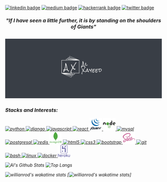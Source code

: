 
[![linkedin badge](https://img.shields.io/badge/Abdullah%20Al%20Sayeed-30302f?style=flat&logo=linkedin)](https://www.linkedin.com/in/alxayeed/)
[![medium badge](https://img.shields.io/badge/Al%20Xayeed-30302f?style=flat&logo=medium)](https://medium.com/@alxayeed)
[![hackerrank badge](https://img.shields.io/badge/Abdullah%20Al%20Sayeed-30302f?style=flat&logo=hackerrank)](https://www.hackerrank.com/alxayeed)
[![twitter badge](https://img.shields.io/badge/Al%20Xayeed-30302f?style=flat&logo=twitter)](https://twitter.com/AlXayeed0)



<h3 align="center"><i>"If I have seen a little further, it is by standing on the shoulders of Giants"<i></h3>

## [![Al's header](https://github.com/alxayeed/alxayeed/blob/master/albanner.png)]()





<!-- <p align="left"> <a href="https://github.com/ryo-ma/github-profile-trophy"><img src="https://github-profile-trophy.vercel.app/?username=alxayeed" alt="alxayeed" /></a> </p> -->

<!--### Blogs posts-->
<!-- BLOG-POST-LIST:START -->
<!-- BLOG-POST-LIST:END -->
<!--
<p align="left">
<h3 align="left">Connect with me:</h3>
<a href="https://twitter.com/alxayeed0" target="blank"><img align="center" src="https://cdn.jsdelivr.net/npm/simple-icons@3.0.1/icons/twitter.svg" alt="alxayeed0" height="30" width="40" /></a>
<a href="https://linkedin.com/in/alxayeed" target="blank"><img align="center" src="https://cdn.jsdelivr.net/npm/simple-icons@3.0.1/icons/linkedin.svg" alt="alxayeed" height="30" width="40" /></a>
<a href="https://fb.com/alxayeed0" target="blank"><img align="center" src="https://cdn.jsdelivr.net/npm/simple-icons@3.0.1/icons/facebook.svg" alt="alxayeed0" height="30" width="40" /></a>
<a href="https://medium.com/@alxayeed" target="blank"><img align="center" src="https://cdn.jsdelivr.net/npm/simple-icons@3.0.1/icons/medium.svg" alt="@alxayeed" height="30" width="40" /></a>
</p>
-->

<h3 align="left">Stacks and Interests:</h3>
<p align="left"> 
 <a href="https://www.python.org" target="_blank"> <img src="https://devicons.github.io/devicon/devicon.git/icons/python/python-original.svg" alt="python" width="40" height="40"/> </a> 
  <a href="https://www.djangoproject.com/" target="_blank"> <img src="https://devicons.github.io/devicon/devicon.git/icons/django/django-original.svg" alt="django" width="40" height="40"/> </a>
<a href="https://developer.mozilla.org/en-US/docs/Web/JavaScript" target="_blank"> <img src="https://devicons.github.io/devicon/devicon.git/icons/javascript/javascript-original.svg" alt="javascript" width="40" height="40"/> </a> 
 <a href="https://reactjs.org/" target="_blank"> <img src="https://devicons.github.io/devicon/devicon.git/icons/react/react-original-wordmark.svg" alt="react" width="40" height="40"/> </a>
  <a href="https://jquery.com/" target="_blank"> <img src="https://github.com/devicons/devicon/blob/master/icons/jquery/jquery-original-wordmark.svg" alt="jQuery" width="40" height="40"/> </a> 
 <a href="https://www.w3schools.com/nodejs/nodejs_intro.asp" target="_blank"> <img src="https://github.com/devicons/devicon/blob/master/icons/nodejs/nodejs-original-wordmark.svg" alt="nodejs" width="40" height="40"/> </a> 
 <a href="https://www.mysql.com/" target="_blank"> <img src="https://devicons.github.io/devicon/devicon.git/icons/mysql/mysql-original-wordmark.svg" alt="mysql" width="40" height="40"/> </a>
<a href="https://www.postgresql.org" target="_blank"> <img src="https://devicons.github.io/devicon/devicon.git/icons/postgresql/postgresql-original-wordmark.svg" alt="postgresql" width="40" height="40"/> </a> 
 <a href="https://redis.io" target="_blank"> <img src="https://devicons.github.io/devicon/devicon.git/icons/redis/redis-original-wordmark.svg" alt="redis" width="40" height="40"/> </a>
 <a href="https://www.tutorialspoint.com/mongodb/mongodb_overview.htm" target="_blank"> <img src="https://github.com/devicons/devicon/blob/master/icons/mongodb/mongodb-plain-wordmark.svg" alt="mongodb" width="40" height="40"/> </a> 
 <a href="https://www.w3.org/html/" target="_blank"> <img src="https://devicons.github.io/devicon/devicon.git/icons/html5/html5-original-wordmark.svg" alt="html5" width="40" height="40"/> </a>
   <a href="https://www.w3schools.com/css/" target="_blank"> <img src="https://devicons.github.io/devicon/devicon.git/icons/css3/css3-original-wordmark.svg" alt="css3" width="40" height="40"/> </a> 
  <a href="https://getbootstrap.com" target="_blank"> <img src="https://devicons.github.io/devicon/devicon.git/icons/bootstrap/bootstrap-plain.svg" alt="bootstrap" width="40" height="40"/> </a>
   <a href="https://sass-lang.com/" target="_blank"> <img src="https://github.com/devicons/devicon/blob/master/icons/sass/sass-original.svg" alt="Sass" width="40" height="40"/> </a> 
  <a href="https://git-scm.com/" target="_blank"> <img src="https://www.vectorlogo.zone/logos/git-scm/git-scm-icon.svg" alt="git" width="40" height="40"/> </a>
  <a href="https://www.gnu.org/software/bash/" target="_blank"> <img src="https://www.vectorlogo.zone/logos/gnu_bash/gnu_bash-icon.svg" alt="bash" width="40" height="40"/> </a> 
   <a href="https://www.linux.org/" target="_blank"> <img src="https://devicons.github.io/devicon/devicon.git/icons/linux/linux-original.svg" alt="linux" width="40" height="40"/> </a> 
  <a href="https://www.docker.com/" target="_blank"> <img src="https://devicons.github.io/devicon/devicon.git/icons/docker/docker-original-wordmark.svg" alt="docker" width="40" height="40"/> </a> 
  <a href="https://www.heroku.com/" target="_blank"> <img src="https://github.com/devicons/devicon/blob/master/icons/heroku/heroku-original-wordmark.svg" alt="heroku" width="40" height="40"/> </a> 
 
   <!--
   <a href="https://www.cprogramming.com/" target="_blank"> <img src="https://devicons.github.io/devicon/devicon.git/icons/c/c-original.svg" alt="c" width="40" height="40"/> </a> 
  <a href="https://www.w3schools.com/cpp/" target="_blank"> <img src="https://devicons.github.io/devicon/devicon.git/icons/cplusplus/cplusplus-original.svg" alt="cplusplus" width="40" height="40"/> </a> 
  <a href="https://www.java.com" target="_blank"> <img src="https://devicons.github.io/devicon/devicon.git/icons/java/java-original-wordmark.svg" alt="java" width="40" height="40"/> </a> 
-->
 

![Al's Github Stats](https://github-readme-stats.vercel.app/api?username=alxayeed&count_private=true&show_icons=true&theme=radical)
![Top Langs](https://github-readme-stats.vercel.app/api/top-langs/?username=alxayeed&layout=compact)

<!--
[![linkedin badge](https://img.shields.io/badge/Abdullah%20Al%20Sayeed-30302f?style=flat&logo=linkedin)](https://www.linkedin.com/in/alxayeed/)
[![medium badge](https://img.shields.io/badge/Al%20Xayeed-30302f?style=flat&logo=medium)](https://medium.com/@alxayeed)
[![twitter badge](https://img.shields.io/badge/@Al%20Xayeed-30302f?style=flat&logo=twitter)](https://twitter.com/AlXayeed0)
-->
<!--
## [![Al's header](https://github.com/alxayeed/alxayeed/blob/master/albanner.png)]()
-->


<!--![image](https://github.com/alxayeed/alxayeed/blob/master/Hi.gif)-->

<!--
![Al's Github Stats](https://github-readme-stats.vercel.app/api?username=alxayeed&count_private=true&show_icons=true&theme=gradient&card_width=800)
![Top Langs](https://github-readme-stats.vercel.app/api/top-langs/?username=alxayeed&card_width=495) <br>
![willianrod's wakatime stats](https://github-readme-stats.vercel.app/api/wakatime?username=@alxayeed) <br>
-->
![willianrod's wakatime stats](https://github-readme-stats.vercel.app/api/wakatime?username=@alxayeed)
[![willianrod's wakatime stats](https://github-readme-stats.vercel.app/api/wakatime?username=alxayeed)]

<!--
I am Al Xayeed,you can call me Al  🤝<br>
I am a CSE graduate, trying my best to be better than yesterday.<br>
I don't just want to be developer,I Want to be an ***Engineer!***
-->


